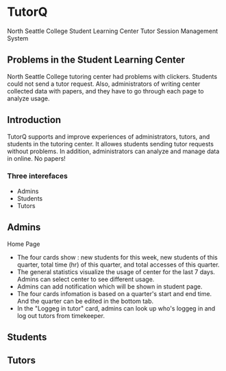 # TutorQ
North Seattle College Student Learning Center Tutor Session Management System

## Problems in the Student Learning Center
North Seattle College tutoring center had problems with clickers. Students could not send a tutor request. Also, administrators of writing center collected data with papers, and they have to go through each page to analyze usage.

## Introduction
TutorQ supports and improve experiences of administrators, tutors, and students in the tutoring center. It allowes students sending tutor requests without problems. In addition, administrators can analyze and manage data in online. No papers!  

### Three interefaces 
- Admins
- Students
- Tutors

## Admins
Home Page
- The four cards show : new students for this week, new students of this quarter, total time (hr) of this quarter, and total accesses of this quarter. 
- The general statistics visualize the usage of center for the last 7 days. Admins can select center to see different usage. 
- Admins can add notification which will be shown in student page. 
- The four cards infomation is based on a quarter's start and end time. And the quarter can be edited in the bottom tab. 
- In the "Loggeg in tutor" card, admins can look up who's loggeg in and log out tutors from timekeeper.

## Students 

## Tutors


 

